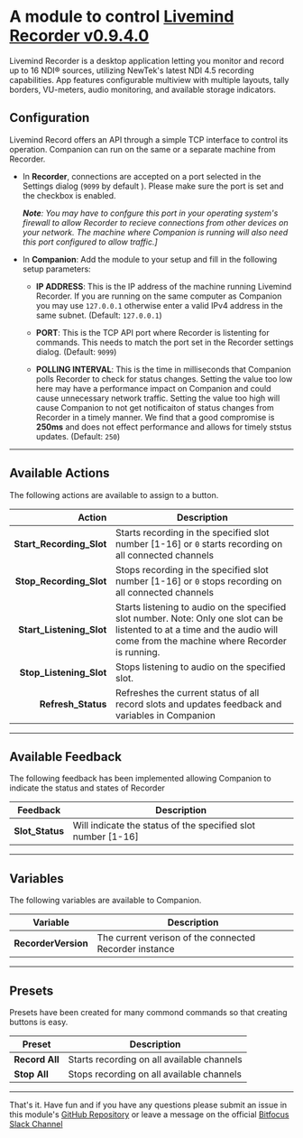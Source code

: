 # A module to control [Livemind Recorder v0.9.4.0](https://livemind.tv/recorder)

Livemind Recorder is a desktop application letting you monitor and record up to 16 NDI® sources, utilizing NewTek's latest NDI 4.5 recording capabilities. App features configurable multiview with multiple layouts, tally borders, VU-meters, audio monitoring, and available storage indicators.

## Configuration

Livemind Record offers an API through a simple TCP interface to control its operation. Companion can run on the same or a separate machine from Recorder.

- In **Recorder**, connections are accepted on a port selected in the Settings dialog (`9099` by default ). Please make sure the port is set and the checkbox is enabled. 
  
  _**Note**: You may have to confgure this port in your operating system's firewall to allow Recorder to recieve connections from other devices on your network. The machine where Companion is running will also need this port configured to allow traffic.]_
- In **Companion**: Add the module to your setup and fill in the following setup parameters:

  - **IP ADDRESS**: This is the IP address of the machine running Livemind Recorder. If you are running on the same computer as Companion you may use `127.0.0.1` otherwise enter a valid IPv4 address in the same subnet. (Default: `127.0.0.1`)
  
  - **PORT**: This is the TCP API port where Recorder is listenting for commands. This needs to match the port set in the Recorder settings dialog. (Default: `9099`)

  - **POLLING INTERVAL**: This is the time in milliseconds that Companion polls Recorder to check for status changes. Setting the value too low here may have a performance impact on Companion and could cause unnecessary network traffic. Setting the value too high will cause Companion to not get notificaiton of status changes from Recorder in a timely manner. We find that a good compromise is **250ms** and does not effect performance and allows for timely ststus updates. (Default: `250`)

---
## Available Actions

The following actions are available to assign to a button.

Action                        | Description                  
----------------------------: | ---------------------------- 
**Start_Recording_Slot**      | Starts recording in the specified slot number [1-16] or `0` starts recording on all connected channels 
**Stop_Recording_Slot**      | Stops recording in the specified slot number [1-16] or `0` stops recording on all connected channels
**Start_Listening_Slot**     | Starts listening to audio on the specified slot number. Note: Only one slot can be listented to at a time and the audio will come from the machine where Recorder is running. 
**Stop_Listening_Slot**      | Stops listening to audio on the specified slot. 
**Refresh_Status**           | Refreshes the current status of all record slots and updates feedback and variables in Companion 


---
## Available Feedback

The following feedback has been implemented allowing Companion to indicate the status and states of Recorder

Feedback          | Description                        
----------------- | ---------------------------------- 
 **Slot_Status**  | Will indicate the status of the specified slot number [1-16]  

---
## Variables

The following variables are available to Companion.

Variable                | Description 
----------------------- | ----------------------------------- 
**RecorderVersion**     | The current verison of the connected Recorder instance       

---
## Presets

Presets have been created for many commond commands so that creating buttons is easy.

Preset          | Description                                
--------------- | -------------------------------------------
**Record All**  | Starts recording on all available channels 
**Stop All**    | Stops recording on all available channels  

---

That's it. Have fun and if you have any questions please submit an issue in this module's [GitHub Repository](https://github.com/bitfocus/companion-module-livemind-recorder) or leave a message on the official [Bitfocus Slack Channel](https://bitfocusio.slack.com/archives/CFG7HAN5N)
